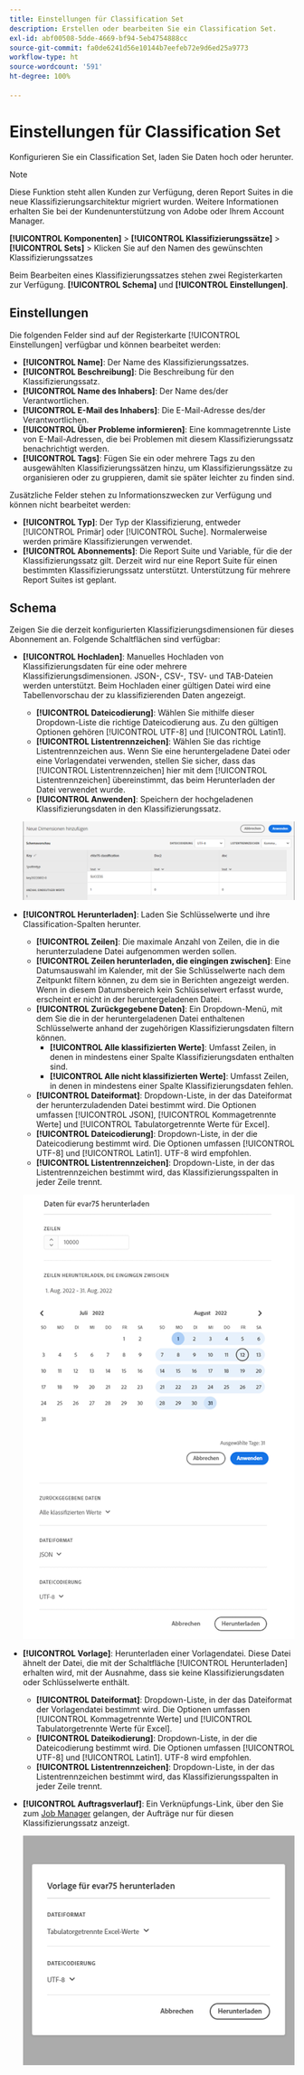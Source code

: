 ```yaml
---
title: Einstellungen für Classification Set
description: Erstellen oder bearbeiten Sie ein Classification Set.
exl-id: abf00508-5dde-4669-bf94-5eb4754888cc
source-git-commit: fa0de6241d56e10144b7eefeb72e9d6ed25a9773
workflow-type: ht
source-wordcount: '591'
ht-degree: 100%

---
```


# Einstellungen für Classification Set

Konfigurieren Sie ein Classification Set, laden Sie Daten hoch oder herunter.

>[!NOTE]
>
>Diese Funktion steht allen Kunden zur Verfügung, deren Report Suites in die neue Klassifizierungsarchitektur migriert wurden. Weitere Informationen erhalten Sie bei der Kundenunterstützung von Adobe oder Ihrem Account Manager.

**[!UICONTROL Komponenten]** > **[!UICONTROL Klassifizierungssätze]** > **[!UICONTROL Sets]** > Klicken Sie auf den Namen des gewünschten Klassifizierungssatzes

Beim Bearbeiten eines Klassifizierungssatzes stehen zwei Registerkarten zur Verfügung. **[!UICONTROL Schema]** und **[!UICONTROL Einstellungen]**.

## Einstellungen 

Die folgenden Felder sind auf der Registerkarte [!UICONTROL Einstellungen] verfügbar und können bearbeitet werden:

* **[!UICONTROL Name]**: Der Name des Klassifizierungssatzes.
* **[!UICONTROL Beschreibung]**: Die Beschreibung für den Klassifizierungssatz.
* **[!UICONTROL Name des Inhabers]**: Der Name des/der Verantwortlichen.
* **[!UICONTROL E-Mail des Inhabers]**: Die E-Mail-Adresse des/der Verantwortlichen.
* **[!UICONTROL Über Probleme informieren]**: Eine kommagetrennte Liste von E-Mail-Adressen, die bei Problemen mit diesem Klassifizierungssatz benachrichtigt werden.
* **[!UICONTROL Tags]**: Fügen Sie ein oder mehrere Tags zu den ausgewählten Klassifizierungssätzen hinzu, um Klassifizierungssätze zu organisieren oder zu gruppieren, damit sie später leichter zu finden sind.

Zusätzliche Felder stehen zu Informationszwecken zur Verfügung und können nicht bearbeitet werden:

* **[!UICONTROL Typ]**: Der Typ der Klassifizierung, entweder [!UICONTROL Primär] oder [!UICONTROL Suche]. Normalerweise werden primäre Klassifizierungen verwendet.
* **[!UICONTROL Abonnements]**: Die Report Suite und Variable, für die der Klassifizierungssatz gilt. Derzeit wird nur eine Report Suite für einen bestimmten Klassifizierungssatz unterstützt. Unterstützung für mehrere Report Suites ist geplant.

## Schema

Zeigen Sie die derzeit konfigurierten Klassifizierungsdimensionen für dieses Abonnement an. Folgende Schaltflächen sind verfügbar:

* **[!UICONTROL Hochladen]**: Manuelles Hochladen von Klassifizierungsdaten für eine oder mehrere Klassifizierungsdimensionen. JSON-, CSV-, TSV- und TAB-Dateien werden unterstützt. Beim Hochladen einer gültigen Datei wird eine Tabellenvorschau der zu klassifizierenden Daten angezeigt.
   * **[!UICONTROL Dateicodierung]**: Wählen Sie mithilfe dieser Dropdown-Liste die richtige Dateicodierung aus. Zu den gültigen Optionen gehören [!UICONTROL UTF-8] und [!UICONTROL Latin1].
   * **[!UICONTROL Listentrennzeichen]**: Wählen Sie das richtige Listentrennzeichen aus. Wenn Sie eine heruntergeladene Datei oder eine Vorlagendatei verwenden, stellen Sie sicher, dass das [!UICONTROL Listentrennzeichen] hier mit dem [!UICONTROL Listentrennzeichen] übereinstimmt, das beim Herunterladen der Datei verwendet wurde.
   * **[!UICONTROL Anwenden]**: Speichern der hochgeladenen Klassifizierungsdaten in den Klassifizierungssatz.

   ![Hochladen eines Klassifizierungssatzes](../assets/classification-set-upload.png)

* **[!UICONTROL Herunterladen]**: Laden Sie Schlüsselwerte und ihre Classification-Spalten herunter.
   * **[!UICONTROL Zeilen]**: Die maximale Anzahl von Zeilen, die in die herunterzuladene Datei aufgenommen werden sollen.
   * **[!UICONTROL Zeilen herunterladen, die eingingen zwischen]**: Eine Datumsauswahl im Kalender, mit der Sie Schlüsselwerte nach dem Zeitpunkt filtern können, zu dem sie in Berichten angezeigt werden. Wenn in diesem Datumsbereich kein Schlüsselwert erfasst wurde, erscheint er nicht in der heruntergeladenen Datei.
   * **[!UICONTROL Zurückgegebene Daten]**: Ein Dropdown-Menü, mit dem Sie die in der heruntergeladenen Datei enthaltenen Schlüsselwerte anhand der zugehörigen Klassifizierungsdaten filtern können.
      * **[!UICONTROL Alle klassifizierten Werte]**: Umfasst Zeilen, in denen in mindestens einer Spalte Klassifizierungsdaten enthalten sind.
      * **[!UICONTROL Alle nicht klassifizierten Werte]**: Umfasst Zeilen, in denen in mindestens einer Spalte Klassifizierungsdaten fehlen.
   * **[!UICONTROL Dateiformat]**: Dropdown-Liste, in der das Dateiformat der herunterzuladenden Datei bestimmt wird. Die Optionen umfassen [!UICONTROL JSON], [!UICONTROL Kommagetrennte Werte] und [!UICONTROL Tabulatorgetrennte Werte für Excel].
   * **[!UICONTROL Dateicodierung]**: Dropdown-Liste, in der die Dateicodierung bestimmt wird. Die Optionen umfassen [!UICONTROL UTF-8] und [!UICONTROL Latin1]. UTF-8 wird empfohlen.
   * **[!UICONTROL Listentrennzeichen]**: Dropdown-Liste, in der das Listentrennzeichen bestimmt wird, das Klassifizierungsspalten in jeder Zeile trennt.

   ![Herunterladen von Klassifizierungssets](../assets/classification-set-download.png)

* **[!UICONTROL Vorlage]**: Herunterladen einer Vorlagendatei. Diese Datei ähnelt der Datei, die mit der Schaltfläche [!UICONTROL Herunterladen] erhalten wird, mit der Ausnahme, dass sie keine Klassifizierungsdaten oder Schlüsselwerte enthält.
   * **[!UICONTROL Dateiformat]**: Dropdown-Liste, in der das Dateiformat der Vorlagendatei bestimmt wird. Die Optionen umfassen [!UICONTROL Kommagetrennte Werte] und [!UICONTROL Tabulatorgetrennte Werte für Excel].
   * **[!UICONTROL Dateikodierung]**: Dropdown-Liste, in der die Dateicodierung bestimmt wird. Die Optionen umfassen [!UICONTROL UTF-8] und [!UICONTROL Latin1]. UTF-8 wird empfohlen.
   * **[!UICONTROL Listentrennzeichen]**: Dropdown-Liste, in der das Listentrennzeichen bestimmt wird, das Klassifizierungsspalten in jeder Zeile trennt.
* **[!UICONTROL Auftragsverlauf]**: Ein Verknüpfungs-Link, über den Sie zum [Job Manager](job-manager.md) gelangen, der Aufträge nur für diesen Klassifizierungssatz anzeigt.

   ![Klassifizierungssatz-Vorlage](../assets/classification-set-template.png)
